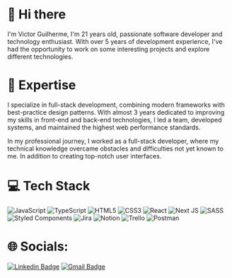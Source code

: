 # 👋 Hi there
I'm Victor Guilherme, I'm 21 years old, passionate software developer and technology enthusiast. With over 5 years of development experience, I've had the opportunity to work on some interesting projects and explore different technologies.


# 🚀 Expertise
I specialize in full-stack development, combining modern frameworks with best-practice design patterns. With almost 3 years dedicated to improving my skills in front-end and back-end technologies, I led a team, developed systems, and maintained the highest web performance standards.

In my professional journey, I worked as a full-stack developer, where my technical knowledge overcame obstacles and difficulties not yet known to me. In addition to creating top-notch user interfaces.


# 💻 Tech Stack
![JavaScript](https://img.shields.io/badge/javascript-%23323330.svg?style=for-the-badge&logo=javascript&logoColor=%23F7DF1E) ![TypeScript](https://img.shields.io/badge/typescript-%23007ACC.svg?style=for-the-badge&logo=typescript&logoColor=white) ![HTML5](https://img.shields.io/badge/html5-%23E34F26.svg?style=for-the-badge&logo=html5&logoColor=white) ![CSS3](https://img.shields.io/badge/css3-%231572B6.svg?style=for-the-badge&logo=css3&logoColor=white) ![React](https://img.shields.io/badge/react-%2320232a.svg?style=for-the-badge&logo=react&logoColor=%2361DAFB) ![Next JS](https://img.shields.io/badge/Next-black?style=for-the-badge&logo=next.js&logoColor=white) ![SASS](https://img.shields.io/badge/SASS-hotpink.svg?style=for-the-badge&logo=SASS&logoColor=white) ![Styled Components](https://img.shields.io/badge/styled--components-DB7093?style=for-the-badge&logo=styled-components&logoColor=white) ![Jira](https://img.shields.io/badge/jira-%230A0FFF.svg?style=for-the-badge&logo=jira&logoColor=white) ![Notion](https://img.shields.io/badge/Notion-%23000000.svg?style=for-the-badge&logo=notion&logoColor=white) ![Trello](https://img.shields.io/badge/Trello-%23026AA7.svg?style=for-the-badge&logo=Trello&logoColor=white) ![Postman](https://img.shields.io/badge/Postman-FF6C37?style=for-the-badge&logo=postman&logoColor=white)

# 🌐 Socials:
[![Linkedin Badge](https://img.shields.io/badge/-Victor%20Vasconcelos-00875f?style=flat-square&logo=Linkedin&logoColor=white&link=https://www.linkedin.com/in/victorguivasco/)](https://www.linkedin.com/in/victorguivasco) 
[![Gmail Badge](https://img.shields.io/badge/-victorguilhermecavalcante@gmail.com-00875f?style=flat-square&logo=Gmail&logoColor=white&link=mailto:victorguilhermecavalcante@gmail.com)](mailto:victorguilhermecavalcante@gmail.com)
